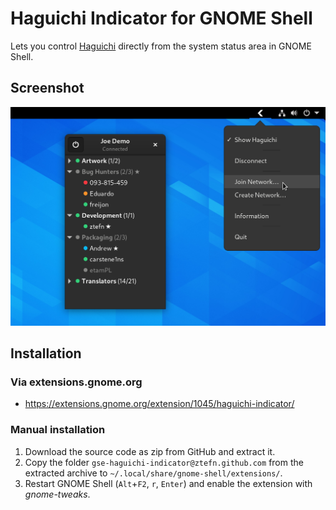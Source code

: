 # Haguichi Indicator for GNOME Shell

Lets you control [Haguichi](https://haguichi.net) directly from the system status area in GNOME Shell.

## Screenshot

![Screenshot](https://github.com/ztefn/gse-haguichi-indicator/raw/master/screenshot.png)

## Installation

### Via extensions.gnome.org

  * https://extensions.gnome.org/extension/1045/haguichi-indicator/

### Manual installation

1. Download the source code as zip from GitHub and extract it.
2. Copy the folder `gse-haguichi-indicator@ztefn.github.com` from the extracted archive to `~/.local/share/gnome-shell/extensions/`.
3. Restart GNOME Shell (`Alt`+`F2`, `r`, `Enter`) and enable the extension with *gnome-tweaks*.
